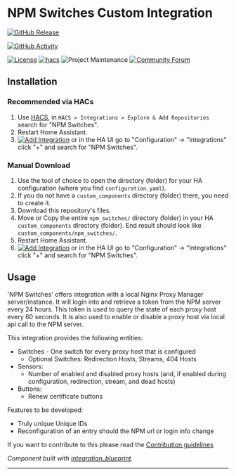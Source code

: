 # NPM Switches Custom Integration

[![GitHub Release][releases-shield]][releases]
<!-- ![GitHub all releases][download-all] -->
<!-- ![GitHub release (latest by SemVer)][download-latest] -->
[![GitHub Activity][commits-shield]][commits]

[![License][license-shield]][license]
[![hacs][hacsbadge]][hacs]
![Project Maintenance][maintenance-shield]
[![Community Forum][forum-shield]][forum]



## Installation

### Recommended via HACs

1. Use [HACS](https://hacs.xyz/docs/setup/download), in `HACS > Integrations > Explore & Add Repositories` search for "NPM Switches".
2. Restart Home Assistant.
3. [![Add Integration][add-integration-badge]][add-integration] or in the HA UI go to "Configuration" -> "Integrations" click "+" and search for "NPM Switches".

### Manual Download
1. Use the tool of choice to open the directory (folder) for your HA configuration (where you find `configuration.yaml`).
3. If you do not have a `custom_components` directory (folder) there, you need to create it.
4. Download this repository's files.
5. Move or Copy the entire `npm_switches/` directory (folder) in your HA `custom_components` directory (folder). End result should look like `custom_components/npm_switches/`.
6. Restart Home Assistant.
7. [![Add Integration][add-integration-badge]][add-integration] or in the HA UI go to "Configuration" -> "Integrations" click "+" and search for "NPM Switches".

## Usage

'NPM Switches' offers integration with a local Nginx Proxy Manager server/instance. It will login into and retrieve a token from the NPM server every 24 hours. This token is used to query the state of each proxy host every 60 seconds. It is also used to enable or disable a proxy host via local api call to the NPM server.

This integration provides the following entities:
- Switches - One switch for every proxy host that is configured
    - Optional Switches: Redirection Hosts, Streams, 404 Hosts
- Sensors:
    - Number of enabled and disabled proxy hosts (and, if enabled  during configuration, redirection, stream, and dead hosts)
- Buttons:
    - Renew certificate buttons

Features to be developed:
- Truly unique Unique IDs
- Reconfiguration of an entry should the NPM url or login info change

If you want to contribute to this please read the [Contribution guidelines](CONTRIBUTING.md)

_Component built with [integration_blueprint][integration_blueprint]._

***

[integration_blueprint]: https://github.com/custom-components/integration_blueprint
[commits-shield]: https://img.shields.io/github/commit-activity/w/InTheDaylight14/nginx-proxy-manager-switches?style=for-the-badge
[commits]: https://github.com/InTheDaylight14/nginx-proxy-manager-switches/commits/master
[hacs]: https://github.com/custom-components/hacs
[hacsbadge]: https://img.shields.io/badge/HACS-Custom-orange.svg?style=for-the-badge
<!-- [exampleimg]: example.png -->
[forum-shield]: https://img.shields.io/badge/community-forum-brightgreen.svg?style=for-the-badge
[forum]: https://community.home-assistant.io/
[license]: LICENSE
[license-shield]: https://img.shields.io/github/license/InTheDaylight14/nginx-proxy-manager-switches?style=for-the-badge
[maintenance-shield]: https://img.shields.io/badge/maintainer-@InTheDaylight14-blue.svg?style=for-the-badge
[releases-shield]: https://img.shields.io/github/release/InTheDaylight14/nginx-proxy-manager-switches?style=for-the-badge
[releases]: https://github.com/InTheDaylight14/nginx-proxy-manager-switches/releases
[add-integration]: https://my.home-assistant.io/redirect/config_flow_start?domain=npm_switches
[add-integration-badge]: https://my.home-assistant.io/badges/config_flow_start.svg
[download-all]: https://img.shields.io/github/downloads/InTheDaylight14/nginx-proxy-manager-switches/total?style=for-the-badge
[download-latest]: https://img.shields.io/github/downloads/InTheDaylight14/nginx-proxy-manager-switches/latest/total?style=for-the-badge
